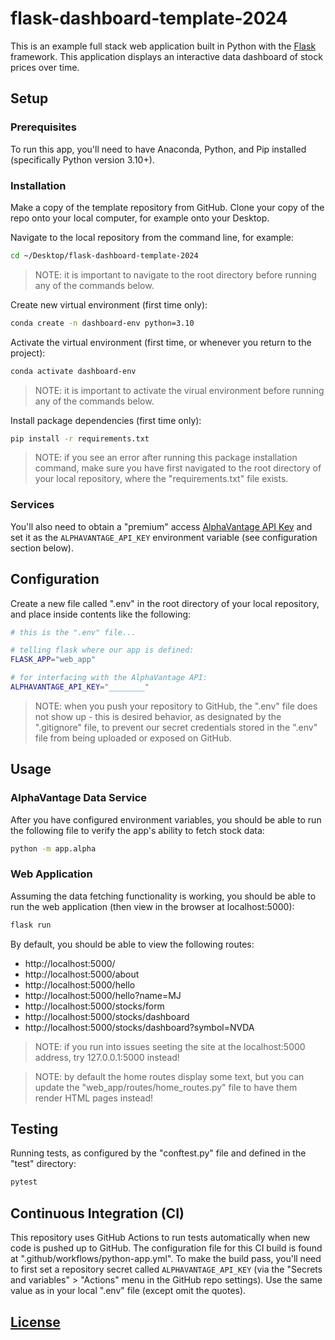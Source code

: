 # flask-dashboard-template-2024

This is an example full stack web application built in Python with the [Flask](https://github.com/prof-rossetti/intro-to-python/blob/main/notes/python/packages/flask.md) framework. This application displays an interactive data dashboard of stock prices over time.

## Setup

### Prerequisites

To run this app, you'll need to have Anaconda, Python, and Pip installed (specifically Python version 3.10+).

### Installation

Make a copy of the template repository from GitHub. Clone your copy of the repo onto your local computer, for example onto your Desktop.

Navigate to the local repository from the command line, for example:

```sh
cd ~/Desktop/flask-dashboard-template-2024
```

> NOTE: it is important to navigate to the root directory before running any of the commands below.

Create new virtual environment (first time only):

```sh
conda create -n dashboard-env python=3.10
```

Activate the virtual environment (first time, or whenever you return to the project):

```sh
conda activate dashboard-env
```

> NOTE: it is important to activate the virual environment before running any of the commands below.

Install package dependencies (first time only):

```sh
pip install -r requirements.txt
```

> NOTE: if you see an error after running this package installation command, make sure you have first navigated to the root directory of your local repository, where the "requirements.txt" file exists.

### Services

You'll also need to obtain a "premium" access [AlphaVantage API Key](https://www.alphavantage.co/support/#api-key) and set it as the `ALPHAVANTAGE_API_KEY` environment variable (see configuration section below).

## Configuration

Create a new file called ".env" in the root directory of your local repository, and place inside contents like the following:

```sh
# this is the ".env" file...

# telling flask where our app is defined:
FLASK_APP="web_app"

# for interfacing with the AlphaVantage API:
ALPHAVANTAGE_API_KEY="________"
```

> NOTE: when you push your repository to GitHub, the ".env" file does not show up - this is desired behavior, as designated by the ".gitignore" file, to prevent our secret credentials stored in the ".env" file from being uploaded or exposed on GitHub.

## Usage

### AlphaVantage Data Service

After you have configured environment variables, you should be able to run the following file to verify the app's ability to fetch stock data:

```sh
python -m app.alpha
```

### Web Application

Assuming the data fetching functionality is working, you should be able to run the web application (then view in the browser at localhost:5000):

```sh
flask run
```

By default, you should be able to view the following routes:

- http://localhost:5000/
- http://localhost:5000/about
- http://localhost:5000/hello
- http://localhost:5000/hello?name=MJ
- http://localhost:5000/stocks/form
- http://localhost:5000/stocks/dashboard
- http://localhost:5000/stocks/dashboard?symbol=NVDA

> NOTE: if you run into issues seeting the site at the localhost:5000 address, try 127.0.0.1:5000 instead!

> NOTE: by default the home routes display some text, but you can update the "web_app/routes/home_routes.py" file to have them render HTML pages instead!

## Testing

Running tests, as configured by the "conftest.py" file and defined in the "test" directory:

```sh
pytest
```

## Continuous Integration (CI)

This repository uses GitHub Actions to run tests automatically when new code is pushed up to GitHub. The configuration file for this CI build is found at ".github/workflows/python-app.yml". To make the build pass, you'll need to first set a repository secret called `ALPHAVANTAGE_API_KEY` (via the "Secrets and variables" > "Actions" menu in the GitHub repo settings). Use the same value as in your local ".env" file (except omit the quotes).

## [License](/LICENSE)
